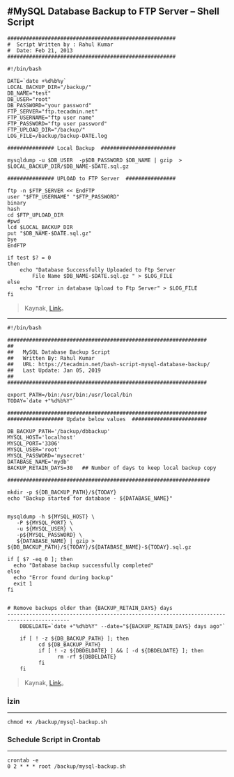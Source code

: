 #MySQL Database Backup to FTP Server – Shell Script
-----------------------------------------------------------------------------------
    ######################################################
    #  Script Written by : Rahul Kumar
    #  Date: Feb 21, 2013
    ######################################################
    
    #!/bin/bash
     
    DATE=`date +%d%b%y`
    LOCAL_BACKUP_DIR="/backup/"
    DB_NAME="test"
    DB_USER="root"
    DB_PASSWORD="your password"
    FTP_SERVER="ftp.tecadmin.net"
    FTP_USERNAME="ftp user name"
    FTP_PASSWORD="ftp user password"
    FTP_UPLOAD_DIR="/backup/"
    LOG_FILE=/backup/backup-DATE.log
     
    ############### Local Backup  ########################
 
    mysqldump -u $DB_USER  -p$DB_PASSWORD $DB_NAME | gzip  > $LOCAL_BACKUP_DIR/$DB_NAME-$DATE.sql.gz
     
    ############### UPLOAD to FTP Server  ################
     
    ftp -n $FTP_SERVER << EndFTP
    user "$FTP_USERNAME" "$FTP_PASSWORD"
    binary
    hash
    cd $FTP_UPLOAD_DIR
    #pwd
    lcd $LOCAL_BACKUP_DIR
    put "$DB_NAME-$DATE.sql.gz"
    bye
    EndFTP
     
    if test $? = 0
    then
        echo "Database Successfully Uploaded to Ftp Server
            File Name $DB_NAME-$DATE.sql.gz " > $LOG_FILE
    else
        echo "Error in database Upload to Ftp Server" > $LOG_FILE
    fi
    
    
> Kaynak, [Link](https://tecadmin.net/mysql-database-backup-to-ftp-server-shell-script/)。  
    
------------------------------------------------------------------------------------------
    
    #!/bin/bash
     
    ################################################################
    ##
    ##   MySQL Database Backup Script 
    ##   Written By: Rahul Kumar
    ##   URL: https://tecadmin.net/bash-script-mysql-database-backup/
    ##   Last Update: Jan 05, 2019
    ##
    ################################################################
     
    export PATH=/bin:/usr/bin:/usr/local/bin
    TODAY=`date +"%d%b%Y"`
     
    ################################################################
    ################## Update below values  ########################
     
    DB_BACKUP_PATH='/backup/dbbackup'
    MYSQL_HOST='localhost'
    MYSQL_PORT='3306'
    MYSQL_USER='root'
    MYSQL_PASSWORD='mysecret'
    DATABASE_NAME='mydb'
    BACKUP_RETAIN_DAYS=30   ## Number of days to keep local backup copy
     
    #################################################################
     
    mkdir -p ${DB_BACKUP_PATH}/${TODAY}
    echo "Backup started for database - ${DATABASE_NAME}"
     
     
    mysqldump -h ${MYSQL_HOST} \
       -P ${MYSQL_PORT} \
       -u ${MYSQL_USER} \
       -p${MYSQL_PASSWORD} \
       ${DATABASE_NAME} | gzip > ${DB_BACKUP_PATH}/${TODAY}/${DATABASE_NAME}-${TODAY}.sql.gz
     
    if [ $? -eq 0 ]; then
      echo "Database backup successfully completed"
    else
      echo "Error found during backup"
      exit 1
    fi
     
     
    # Remove backups older than {BACKUP_RETAIN_DAYS} days
    ------------------------------------------------------------------------------------------
        DBDELDATE=`date +"%d%b%Y" --date="${BACKUP_RETAIN_DAYS} days ago"`
         
        if [ ! -z ${DB_BACKUP_PATH} ]; then
              cd ${DB_BACKUP_PATH}
              if [ ! -z ${DBDELDATE} ] && [ -d ${DBDELDATE} ]; then
                    rm -rf ${DBDELDATE}
              fi
        fi
> Kaynak, [Link](https://tecadmin.net/bash-script-mysql-database-backup/)。   
    
    
### İzin 
------------------------------------------------------------------------------------------
    chmod +x /backup/mysql-backup.sh

### Schedule Script in Crontab
------------------------------------------------------------------------------------------
    crontab -e
    0 2 * * * root /backup/mysql-backup.sh


    
